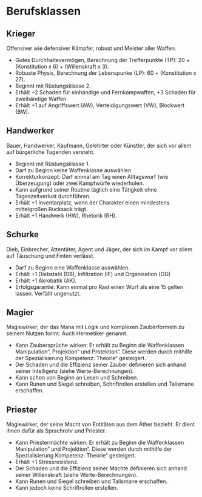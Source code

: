 # Berufsklassen 
## Krieger
Offensiver wie defensiver Kämpfer, robust und Meister aller Waffen.
-	Gutes Durchhaltevermögen, Berechnung der Trefferpunkte (TP): 20 + (Konstitution x 6) + (Willenskraft x 3).
-	Robuste Physis, Berechnung der Lebenspunke (LP): 60 + (Konstitution x 27).
-	Beginnt mit Rüstungsklasse 2.
-	Erhält +2 Schaden für einhändige und Fernkampwaffen, +3 Schaden für zweihändige Waffen
-	Erhält +1 auf Angriffswert (AW), Verteidigungswert (VW), Blockwert (BW).  

## Handwerker
Bauer, Handwerker, Kaufmann, Gelehrter oder Künstler, der sich vor allem auf bürgerliche Tugenden versteht.
-	Beginnt mit Rüstungsklasse 1.
-	Darf zu Beginn keine Waffenklasse auswählen.
-	Korrekturkonzept: Darf einmal am Tag einen Alltagswurf (wie Überzeugung) oder zwei Kampfwürfe wiederholen.
-	Kann aufgrund seiner Routine täglich eine Tätigkeit ohne Tageszeitverlust durchführen.
-	Erhält +1 Inventarplatz, wenn der Charakter einen mindestens mittelgroßen Rucksack trägt.
-	Erhält +1 Handwerk (HW), Rhetorik (RH).

## Schurke
Dieb, Einbrecher, Attentäter, Agent und Jäger, der sich im Kampf vor allem auf Täuschung und Finten verlässt. 
-	Darf zu Beginn eine Waffenklasse auswählen.
-	Erhält +1 Diebstahl (DB), Infiltration (IF) und Organisation (OG)
-	Erhält +1 Akrobatik (AK).
-	Erfolgsgarantie: Kann einmal pro Rast einen Wurf als eine 15 gelten lassen. Verfällt ungenutzt.

## Magier
Magiewirker, der das Mana mit Logik und komplexen Zauberformeln zu seinem Nutzen formt. Auch Hermetiker genannt.
-	Kann Zaubersprüche wirken: Er erhält zu Beginn die Waffenklassen Manipulation“, Projektion“ und Protektion“. Diese werden durch mithilfe der Spezialisierung Kompetenz: Theorie“ gesteigert.
-	Der Schaden und die Effizienz seiner Zauber definieren sich anhand seiner Intelligenz (siehe Werte-Berechnungen).
-	Kann schon von Beginn an Lesen und Schreiben.
-	Kann Runen und Siegel schreiben, Schriftrollen erstellen und Talismane erschaffen.

## Priester
Magiewirker, der seine Macht von Entitäten aus dem Äther bezieht. Er dient ihnen dafür als Sprachrohr und Priester.
-	Kann Priestermächte wirken: Er erhält zu Beginn die Waffenklassen Manipulation“ und Projektion“. Diese werden durch mithilfe der Spezialisierung Kompetenz: Theorie“ gesteigert.
-	Erhält +1 Stressresistenz.
-	Der Schaden und die Effizienz seiner Mächte definieren sich anhand seiner Willenskraft (siehe Werte-Berechnungen).
-	Kann Runen und Siegel schreiben und Talismane erschaffen.
-	Kann jedoch keine Schriftrollen erstellen.
